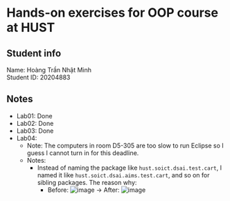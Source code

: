 # Hands-on exercises for OOP course at HUST
## Student info
Name: Hoàng Trần Nhật Minh \
Student ID: 20204883

## Notes
- Lab01: Done
- Lab02: Done
- Lab03: Done
- Lab04:
  - Note: The computers in room D5-305 are too slow to run Eclipse so I guess I cannot turn in for this deadline.
  - Notes:
    - Instead of naming the package like `hust.soict.dsai.test.cart`, I named it like `hust.soict.dsai.aims.test.cart`, and so on for sibling packages. The reason why:
      - Before: ![image](https://user-images.githubusercontent.com/82358580/169690961-e2c4652c-23b1-4fbc-8d1c-25b5cf78603a.png) -> After: ![image](https://user-images.githubusercontent.com/82358580/169691055-a59af517-97e2-4f61-a6f7-54da4f51bca5.png)
    <!--
    - I don't think putting a test class in this package is reasonable, it really breaks the structure of the project.
      - ![image](https://user-images.githubusercontent.com/82358580/169691935-6e0b0ffa-7824-4799-a1e9-bca9ef4e3ed7.png)
-->


  - Answers (I will move it later):
    - Is JAVA a Pass by Value or a Pass by Reference programming language?
      - Java is pass by value. Even for objects, we are working with references of those objects, which are pass by value.
    - After the call of swap(jungleDVD, cinderellaDVD) why does the title of these two objects still remain?
      - The method swap() creates copies of those references, so swap those copies changes nothing.
    - After the call of changeTitle(jungleDVD, cinderellaDVD.getTitle()) why is the title of the JungleDVD changed?
      - The method changeTitle() sets the new title for the referenced object. Afterwards, it tries to assign the dvd to a new dvd with the old title, but it does nothing since dvd is just a copy of reference.
    

# Docs
- [LICENSE](https://github.com/htnminh/OOP.20212.20204883.HoangTranNhatMinh/blob/e28d30c74dcecc91b12979f0d0f9e7d4c4b4fff8/LICENSE)
- [Code of Conduct](https://github.com/htnminh/OOP.20212.20204883.HoangTranNhatMinh/blob/e28d30c74dcecc91b12979f0d0f9e7d4c4b4fff8/docs/CODE_OF_CONDUCT.md)
- [Contributing](https://github.com/htnminh/OOP.20212.20204883.HoangTranNhatMinh/blob/e28d30c74dcecc91b12979f0d0f9e7d4c4b4fff8/docs/CONTRIBUTING.md)
- [Issue templates](https://github.com/htnminh/OOP.20212.20204883.HoangTranNhatMinh/tree/main/.github/ISSUE_TEMPLATE)

<!---
# Name
Description

Links to related repos

![preview](https://github.com/htnminh/python-template/blob/main/docs/preview.png)

List of good files in repo:
- []()
- []()
- []()

## Chapter 1:
Quick introduction about the chapter
## Chapter 2:
Quick introduction about the chapter
## Chapter 3:
Quick introduction about the chapter


-->
